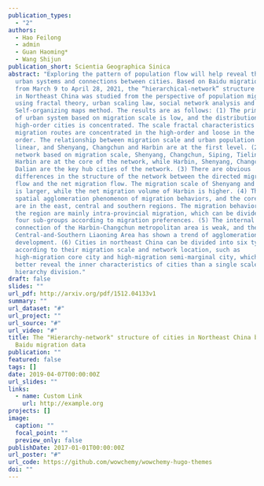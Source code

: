 ```yaml
---
publication_types:
  - "2"
authors:
  - Hao Feilong
  - admin
  - Guan Haoming*
  - Wang Shijun
publication_short: Scientia Geographica Sinica
abstract: "Exploring the pattern of population flow will help reveal the law of
  urban systems and connections between cities. Based on Baidu migration data
  from March 9 to April 28, 2021, the “hierarchical-network” structure of cities
  in Northeast China was studied from the perspective of population migration by
  using fractal theory, urban scaling law, social network analysis and
  Self-organizing maps method. The results are as follows: (1) The primacy ratio
  of urban system based on migration scale is low, and the distribution of
  high-order cities is concentrated. The scale fractal characteristics of
  migration routes are concentrated in the high-order and loose in the low
  order. The relationship between migration scale and urban population is super
  linear, and Shenyang, Changchun and Harbin are at the first level. (2) In the
  network based on migration scale, Shenyang, Changchun, Siping, Tieling and
  Harbin are at the core of the network, while Harbin, Shenyang, Changchun and
  Dalian are the key hub cities of the network. (3) There are obvious
  differences in the structure of the network between the directed migration
  flow and the net migration flow. The migration scale of Shenyang and Changchun
  is larger, while the net migration volume of Harbin is higher. (4) There is a
  spatial agglomeration phenomenon of migration behaviors, and the core regions
  are in the east, central and southern regions. The migration behaviors within
  the region are mainly intra-provincial migration, which can be divided into
  four sub-groups according to migration preferences. (5) The internal
  connection of the Harbin-Changchun metropolitan area is weak, and the
  Central-and-Southern Liaoning Area has shown a trend of agglomeration
  development. (6) Cities in northeast China can be divided into six types
  according to their migration scale and network location, such as
  high-migration core city and high-migration semi-marginal city, which can
  better reveal the inner characteristics of cities than a single scale
  hierarchy division."
draft: false
slides: ""
url_pdf: http://arxiv.org/pdf/1512.04133v1
summary: ""
url_dataset: "#"
url_project: ""
url_source: "#"
url_video: "#"
title: The "Hierarchy-network" structure of cities in Northeast China based on
  Baidu migration data
publication: ""
featured: false
tags: []
date: 2019-04-07T00:00:00Z
url_slides: ""
links:
  - name: Custom Link
    url: http://example.org
projects: []
image:
  caption: ""
  focal_point: ""
  preview_only: false
publishDate: 2017-01-01T00:00:00Z
url_poster: "#"
url_code: https://github.com/wowchemy/wowchemy-hugo-themes
doi: ""
---
```

